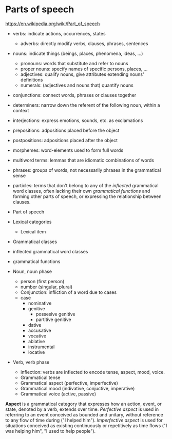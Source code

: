 # Parts of speech

https://en.wikipedia.org/wiki/Part_of_speech

- verbs: indicate actions, occurrences, states
  - adverbs: directly modify verbs, clauses, phrases, sentences
- nouns: indicate things (beings, places, phenomena, ideas, …)
  - pronouns: words that substitute and refer to nouns
  - proper nouns: specify names of specific persons, places, …
  - adjectives: qualify nouns, give attributes extending nouns' definitions
  - numerals: (adjectives and nouns that) quantify nouns
- conjunctions: connect words, phrases or clauses together
- determiners: narrow down the referent of the following noun, within a context
- interjections: express emotions, sounds, etc. as exclamations
- prepositions: adpositions placed before the object
- postpositions: adpositions placed after the object
- morphemes: word-elements used to form full words
- multiword terms: lemmas that are idiomatic combinations of words
- phrases: groups of words, not necessarily phrases in the grammatical sense
- particles: terms that don't belong to any of the *inflected* grammatical word
  classes, often lacking their own *grammatical functions* and forming other parts of speech, or expressing the relationship between clauses.


- Part of speech
- Lexical categories
  - Lexical item
- Grammatical classes
- inflected grammatical word classes
- grammatical functions
- Noun, noun phase
  - person (first person)
  - number (singular, plural)
  - Conjunction: infliction of a word due to cases
  - case
    - nominative
    - genitive
      - possesive genitive
      - partitive genitive
    - dative
    - accusative
    - vocative
    - ablative
    - instrumental
    - locative
- Verb, verb phase
  - inflection: verbs are inflected to encode tense, aspect, mood, voice.
  - Grammatical tense
  - Grammatical aspect (perfective, imperfective)
  - Grammatical mood (indivative, conjuctive, imperative)
  - Grammatical voice (active, passive)


**Aspect** is a grammatical category that expresses how an action, event, or state, denoted by a verb, extends over time. *Perfective aspect* is used in referring to an event conceived as bounded and unitary, without reference to any flow of time during ("I helped him"). *Imperfective aspect* is used for situations conceived as existing continuously or repetitively as time flows ("I was helping him", "I used to help people").
